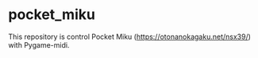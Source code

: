 # pocket_miku
This repository is control Pocket Miku (https://otonanokagaku.net/nsx39/) with Pygame-midi.
